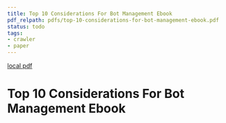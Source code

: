 ```yaml
---
title: Top 10 Considerations For Bot Management Ebook
pdf_relpath: pdfs/top-10-considerations-for-bot-management-ebook.pdf
status: todo
tags:
- crawler
- paper
---
```


[local pdf](../../../pdfs/top-10-considerations-for-bot-management-ebook.pdf)

# Top 10 Considerations For Bot Management Ebook
